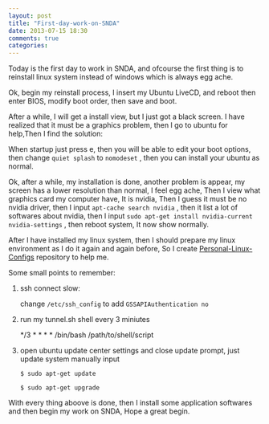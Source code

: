 ```yaml
---
layout: post
title: "First-day-work-on-SNDA"
date: 2013-07-15 18:30
comments: true
categories: 
---
```


Today is the first day to work in SNDA, and ofcourse the first thing is to reinstall linux 
system instead of windows which is always egg ache.

Ok, begin my reinstall process, I insert my Ubuntu LiveCD, and reboot then enter BIOS, modify 
boot order, then save and boot.


After a while, I will get a install view, but I just got a black screen. I have realized that it must
be a graphics problem, then I go to ubuntu for help,Then I find the solution:

When startup just press e, then you will be able to edit your boot options, then change 
```quiet splash``` to ```nomodeset``` , then you can install your ubuntu as normal.

Ok, after a while, my installation is done, another problem is appear, my screen has a lower resolution 
than normal, I feel egg ache, Then I view what graphics card my computer have, It is nvidia, Then I guess
it must be no nvidia driver, then I input ```apt-cache search nvidia``` , then it list a lot of softwares about nvidia,
then I input ```sudo apt-get install nvidia-current nvidia-settings``` , then reboot system, It now show normally.

After I have installed my linux system, then I should prepare my linux environment as I do it again and again before, 
So I create [Personal-Linux-Configs](https://github.com/baijian/config-files) repository to help me.

Some small points to remember:

1. ssh connect slow:
        
    change ```/etc/ssh_config``` to add ```GSSAPIAuthentication no```

2. run my tunnel.sh shell every 3 miniutes

    */3 * * * * /bin/bash /path/to/shell/script

3.  open ubuntu update center settings and close update prompt, just update system manually input

    ```$ sudo apt-get update```

    ```$ sudo apt-get upgrade```

With every thing aboove is done, then I install some application softwares and then begin my work on SNDA,
Hope a great begin.


